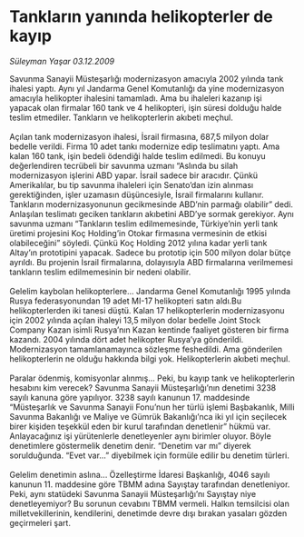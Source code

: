 # Tankların yanında helikopterler de kayıp

*Süleyman Yaşar 03.12.2009*

<div class="taraf_structure_2col_1zq">
<div class="margen_n">



 <p>Savunma Sanayii Müsteşarlığı modernizasyon amacıyla 2002 yılında tank ihalesi yaptı. Aynı yıl Jandarma Genel Komutanlığı da yine modernizasyon amacıyla helikopter ihalesini tamamladı. Ama bu ihaleleri kazanıp işi yapacak olan firmalar 160 tank ve 4 helikopteri, işin süresi dolduğu halde teslim etmediler. Tankların ve helikopterlerin akıbeti meçhul. <br/><br/>Açılan tank modernizasyon ihalesi, İsrail firmasına, 687,5 milyon dolar bedelle verildi. Firma 10 adet tankı modernize edip teslimatını yaptı. Ama kalan 160 tank, işin bedeli ödendiği halde teslim edilmedi. Bu konuyu değerlendiren tecrübeli bir savunma uzmanı “Aslında bu silah modernizasyon işlerini ABD yapar. İsrail sadece bir aracıdır. Çünkü Amerikalılar, bu tip savunma ihaleleri için Senato’dan izin alınması gerektiğinden, işler uzamasın düşüncesiyle, İsrail firmalarını kullanır. Tankların modernizasyonunun gecikmesinde ABD’nin parmağı olabilir” dedi. Anlaşılan teslimatı geciken tankların akıbetini ABD’ye sormak gerekiyor. Aynı savunma uzmanı “Tankların teslim edilmemesinde, Türkiye’nin yerli tank üretimi projesini Koç Holding’in Otokar firmasına vermesinin de etkisi olabileceğini” söyledi. Çünkü Koç Holding 2012 yılına kadar yerli tank Altay’ın prototipini yapacak. Sadece bu prototip için 500 milyon dolar bütçe ayrıldı. Bu projenin İsrail firmalarına, dolayısıyla ABD firmalarına verilmemesi tankların teslim edilmemesinin bir nedeni olabilir. <br/><br/>Gelelim kaybolan helikopterlere... Jandarma Genel Komutanlığı 1995 yılında Rusya federasyonundan 19 adet MI-17 helikopteri satın aldı.Bu helikopterlerden iki tanesi düştü. Kalan 17 helikopterlerin modernizasyonu için 2002 yılında açılan ihaleyi 13,5 milyon dolar bedelle Joint Stock Company Kazan isimli Rusya’nın Kazan kentinde faaliyet gösteren bir firma kazandı. 2004 yılında dört adet helikopter Rusya’ya gönderildi. Modernizasyon tamamlanamayınca sözleşme feshedildi. Ama gönderilen helikopterlerin ne olduğu hakkında bilgi yok. Helikopterlerin akıbeti meçhul. <br/><br/>Paralar ödenmiş, komisyonlar alınmış... Peki, bu kayıp tank ve helikopterlerin hesabını kim verecek? Savunma Sanayii Müsteşarlığı’nın denetimi 3238 sayılı kanuna göre yapılıyor. 3238 sayılı kanunun 17. maddesinde “Müsteşarlık ve Savunma Sanayii Fonu’nun her türlü işlemi Başbakanlık, Milli Savunma Bakanlığı ve Maliye ve Gümrük Bakanlığı’nca iki yıl için seçilecek birer kişiden teşekkül eden bir kurul tarafından denetlenir” hükmü var. Anlayacağınız işi yürütenlerle denetleyenler aynı birimler oluyor. Böyle denetimlere göstermelik denetim denir. “Denetim var mı” diyerek sorulduğunda. “Evet var...” diyebilmek için formüle edilir bu denetim türleri. <br/><br/>Gelelim denetimin aslına... Özelleştirme İdaresi Başkanlığı, 4046 sayılı kanunun 11. maddesine göre TBMM adına Sayıştay tarafından denetleniyor. Peki, aynı statüdeki Savunma Sanayii Müsteşarlığı’nı Sayıştay niye denetleyemiyor? Bu sorunun cevabını TBMM vermeli. Halkın temsilcisi olan milletvekillerinin, kendilerini, denetimde devre dışı bırakan yasaları gözden geçirmeleri şart.</p>
<br/>
<br/>
<br/>



<br/>


<div id="taraf_not">
</div>

</div>


</div>
